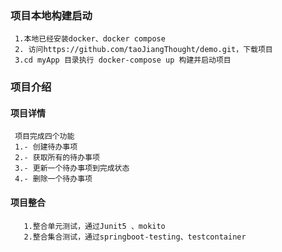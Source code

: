 
### 项目本地构建启动
```
 1.本地已经安装docker、docker compose
 2. 访问https://github.com/taoJiangThought/demo.git，下载项目
 3.cd myApp 目录执行 docker-compose up 构建并启动项目
```
### 项目介绍

#### 项目详情
```
 项目完成四个功能
 1.- 创建待办事项
 2.- 获取所有的待办事项
 3.- 更新一个待办事项到完成状态
 4.- 删除一个待办事项
 ```
#### 项目整合
```
   1.整合单元测试，通过Junit5 、mokito
   2.整合集合测试，通过springboot-testing、testcontainer
```
